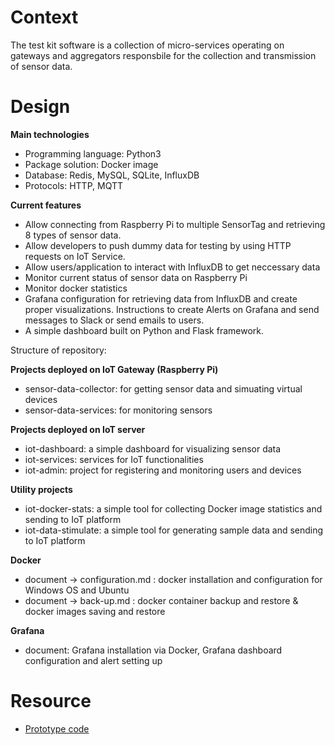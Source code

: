 # Context

The test kit software is a collection of micro-services operating on gateways and aggregators responsbile for the collection and transmission of sensor data. 

# Design

**Main technologies**
-   Programming language: Python3
-   Package solution: Docker image
-   Database: Redis, MySQL, SQLite, InfluxDB
-   Protocols: HTTP, MQTT

**Current features**
-   Allow connecting from Raspberry Pi to multiple SensorTag and retrieving 8 types of sensor data.
-   Allow developers to push dummy data for testing by using HTTP requests on IoT Service.
-   Allow users/application to interact with InfluxDB to get neccessary data
-   Monitor current status of sensor data on Raspberry Pi
-   Monitor docker statistics
-   Grafana configuration for retrieving data from InfluxDB and create proper visualizations. Instructions to create Alerts on Grafana and send messages to Slack or send emails to users.
-   A simple dashboard built on Python and Flask framework.

Structure of repository:

**Projects deployed on IoT Gateway (Raspberry Pi)**

- sensor-data-collector: for getting sensor data and simuating virtual devices
- sensor-data-services: for monitoring sensors

**Projects deployed on IoT server**

- iot-dashboard: a simple dashboard for visualizing sensor data
- iot-services: services for IoT functionalities
- iot-admin: project for registering and monitoring users and devices

**Utility projects**

- iot-docker-stats: a simple tool for collecting Docker image statistics and sending to IoT platform
- iot-data-stimulate: a simple tool for generating sample data and sending to IoT platform

**Docker**

- document -> configuration.md : docker installation and configuration for Windows OS and Ubuntu
- document -> back-up.md : docker container backup and restore & docker images saving and restore

**Grafana**

- document: Grafana installation via Docker, Grafana dashboard configuration and alert setting up

# Resource

- [Prototype code](https://github.com/CREST-Adelaide/LIEF-LIT-Middleware)
